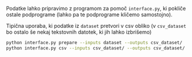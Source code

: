 Podatke lahko pripravimo z programom za pomoč `interface.py`, ki pokliče ostale podprograme (lahko pa te podprograme kličemo samostojno).

Tipična uporaba, ki podatke iz `dataset` pretvori v csv obliko (v `csv_dataset` bo ostalo še nekaj tekstovnih datotek, ki jih lahko izbrišemo)
```bash
python interface.py prepare --inputs dataset --outputs csv_dataset/
python interface.py csv --inputs csv_dataset/ --outputs csv_dataset/
```

